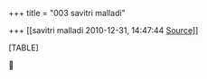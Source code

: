 +++
title = "003 savitri malladi"

+++
[[savitri malladi	2010-12-31, 14:47:44 [Source](https://groups.google.com/g/bvparishat/c/SoX8VSbbn8Y)]]



[TABLE]




